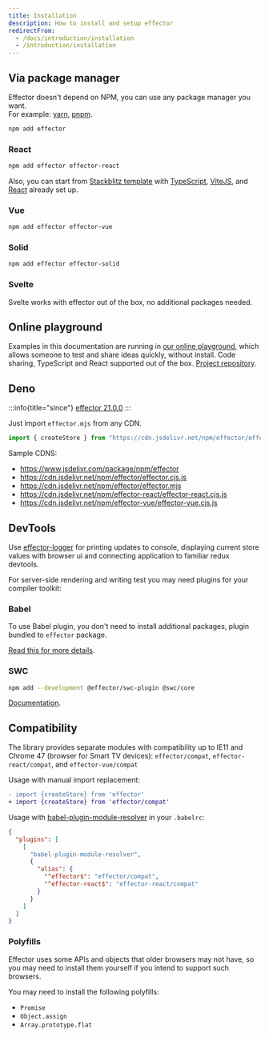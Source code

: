 ```yaml
---
title: Installation
description: How to install and setup effector
redirectFrom:
  - /docs/introduction/installation
  - /introduction/installation
---
```


## Via package manager

Effector doesn't depend on NPM, you can use any package manager you want.<br/>
For example: [yarn](https://yarnpkg.com/), [pnpm](https://pnpm.io/).

```bash
npm add effector
```

### React

```bash
npm add effector effector-react
```

Also, you can start from [Stackblitz template](https://stackblitz.com/fork/github/effector/vite-react-template) with [TypeScript](https://typescriptlang.org/), [ViteJS](https://vitejs.dev/), and [React](https://reactjs.org/) already set up.

### Vue

```bash
npm add effector effector-vue
```

### Solid

```bash
npm add effector effector-solid
```

### Svelte

Svelte works with effector out of the box, no additional packages needed.

## Online playground

Examples in this documentation are running in [our online playground](https://share.effector.dev), which allows someone to test and share ideas quickly, without install. Code sharing, TypeScript and React supported out of the box. [Project repository](https://github.com/effector/repl).

## Deno

:::info{title="since"}
[effector 21.0.0](https://changelog.effector.dev/#effector-21-0-0)
:::

Just import `effector.mjs` from any CDN.

```typescript
import { createStore } from "https://cdn.jsdelivr.net/npm/effector/effector.mjs";
```

Sample CDNS:

- https://www.jsdelivr.com/package/npm/effector
- https://cdn.jsdelivr.net/npm/effector/effector.cjs.js
- https://cdn.jsdelivr.net/npm/effector/effector.mjs
- https://cdn.jsdelivr.net/npm/effector-react/effector-react.cjs.js
- https://cdn.jsdelivr.net/npm/effector-vue/effector-vue.cjs.js

## DevTools

Use [effector-logger](https://github.com/effector/logger) for printing updates to console, displaying current store values with browser ui and connecting application to familiar redux devtools.

For server-side rendering and writing test you may need plugins for your compiler toolkit:

### Babel

To use Babel plugin, you don't need to install additional packages, plugin bundled to `effector` package.

[Read this for more details](/en/api/effector/babel-plugin).

### SWC

```bash
npm add --development @effector/swc-plugin @swc/core
```

[Documentation](https://github.com/effector/swc-plugin).

## Compatibility

The library provides separate modules with compatibility up to IE11 and Chrome 47 (browser for Smart TV devices): `effector/compat`, `effector-react/compat`, and `effector-vue/compat`

Usage with manual import replacement:

```diff
- import {createStore} from 'effector'
+ import {createStore} from 'effector/compat'
```

Usage with [babel-plugin-module-resolver](https://github.com/tleunen/babel-plugin-module-resolver) in your `.babelrc`:

```json
{
  "plugins": [
    [
      "babel-plugin-module-resolver",
      {
        "alias": {
          "^effector$": "effector/compat",
          "^effector-react$": "effector-react/compat"
        }
      }
    ]
  ]
}
```

### Polyfills

Effector uses some APIs and objects that older browsers may not have, so you may need to install them yourself if you intend to support such browsers.

You may need to install the following polyfills:

- `Promise`
- `Object.assign`
- `Array.prototype.flat`
